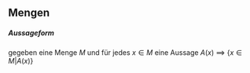 
## Mengen
##### Aussageform
gegeben eine Menge $M$ und für jedes $x \in M$ eine Aussage $A(x)$
==> $\{x \in M | A(x)\}$




